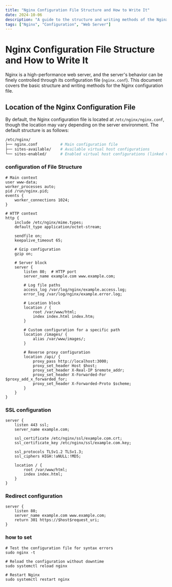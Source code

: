 ```yaml
---
title: "Nginx Configuration File Structure and How to Write It"
date: 2024-10-06
description: "A guide to the structure and writing methods of the Nginx configuration file (conf)."
tags: ["Nginx", "Configuration", "Web Server"]
---
```


# Nginx Configuration File Structure and How to Write It

Nginx is a high-performance web server, and the server's behavior can be finely controlled through its configuration file (`nginx.conf`). This document covers the basic structure and writing methods for the Nginx configuration file.

## Location of the Nginx Configuration File
By default, the Nginx configuration file is located at `/etc/nginx/nginx.conf`, though the location may vary depending on the server environment. The default structure is as follows:

```bash
/etc/nginx/
├── nginx.conf          # Main configuration file
├── sites-available/    # Available virtual host configurations
└── sites-enabled/      # Enabled virtual host configurations (linked via symlinks)
```

### configuration of File Structure
```code
# Main context
user www-data;
worker_processes auto;
pid /run/nginx.pid;
events {
    worker_connections 1024;
}

# HTTP context
http {
    include /etc/nginx/mime.types;
    default_type application/octet-stream;

    sendfile on;
    keepalive_timeout 65;

    # Gzip configuration
    gzip on;

    # Server block
    server {
        listen 80;  # HTTP port
        server_name example.com www.example.com;

        # Log file paths
        access_log /var/log/nginx/example.access.log;
        error_log /var/log/nginx/example.error.log;

        # Location block
        location / {
            root /var/www/html;
            index index.html index.htm;
        }

        # Custom configuration for a specific path
        location /images/ {
            alias /var/www/images/;
        }

        # Reverse proxy configuration
        location /api/ {
            proxy_pass http://localhost:3000;
            proxy_set_header Host $host;
            proxy_set_header X-Real-IP $remote_addr;
            proxy_set_header X-Forwarded-For $proxy_add_x_forwarded_for;
            proxy_set_header X-Forwarded-Proto $scheme;
        }
    }
}

```



### SSL configuration
```code
server {
    listen 443 ssl;
    server_name example.com;

    ssl_certificate /etc/nginx/ssl/example.com.crt;
    ssl_certificate_key /etc/nginx/ssl/example.com.key;

    ssl_protocols TLSv1.2 TLSv1.3;
    ssl_ciphers HIGH:!aNULL:!MD5;

    location / {
        root /var/www/html;
        index index.html;
    }
}

```





### Redirect configuration
```code
server {
    listen 80;
    server_name example.com www.example.com;
    return 301 https://$host$request_uri;
}
```



### how to set
```shell
# Test the configuration file for syntax errors
sudo nginx -t

# Reload the configuration without downtime
sudo systemctl reload nginx

# Restart Nginx
sudo systemctl restart nginx

```